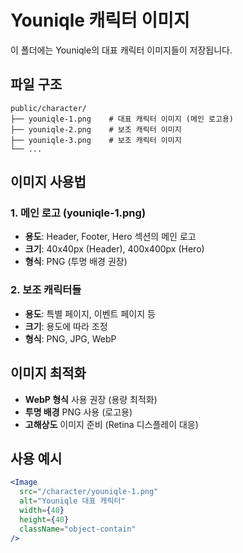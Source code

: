 # Youniqle 캐릭터 이미지

이 폴더에는 Youniqle의 대표 캐릭터 이미지들이 저장됩니다.

## 파일 구조

```
public/character/
├── youniqle-1.png    # 대표 캐릭터 이미지 (메인 로고용)
├── youniqle-2.png    # 보조 캐릭터 이미지
├── youniqle-3.png    # 보조 캐릭터 이미지
└── ...
```

## 이미지 사용법

### 1. 메인 로고 (youniqle-1.png)
- **용도**: Header, Footer, Hero 섹션의 메인 로고
- **크기**: 40x40px (Header), 400x400px (Hero)
- **형식**: PNG (투명 배경 권장)

### 2. 보조 캐릭터들
- **용도**: 특별 페이지, 이벤트 페이지 등
- **크기**: 용도에 따라 조정
- **형식**: PNG, JPG, WebP

## 이미지 최적화

- **WebP 형식** 사용 권장 (용량 최적화)
- **투명 배경** PNG 사용 (로고용)
- **고해상도** 이미지 준비 (Retina 디스플레이 대응)

## 사용 예시

```jsx
<Image
  src="/character/youniqle-1.png"
  alt="Youniqle 대표 캐릭터"
  width={40}
  height={40}
  className="object-contain"
/>
```

